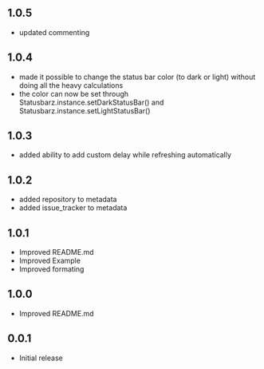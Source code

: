 ## 1.0.5

- updated commenting

## 1.0.4

- made it possible to change the status bar color (to dark or light) without doing all the heavy calculations
- the color can now be set through Statusbarz.instance.setDarkStatusBar() and Statusbarz.instance.setLightStatusBar()

## 1.0.3

- added ability to add custom delay while refreshing automatically

## 1.0.2

- added repository to metadata
- added issue_tracker to metadata

## 1.0.1

- Improved README.md
- Improved Example
- Improved formating

## 1.0.0

- Improved README.md

## 0.0.1

- Initial release
